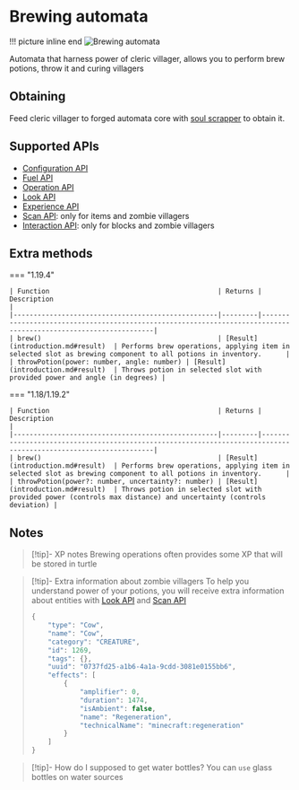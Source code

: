 # Brewing automata

!!! picture inline end
    ![Brewing automata](brewing_automata.png)

Automata that harness power of cleric villager, allows you to perform brew potions, throw it and curing villagers

## Obtaining

Feed cleric villager to forged automata core with [soul scrapper](soul_scrapper.md) to obtain it.

## Supported APIs

- [Configuration API](configuration.md)
- [Fuel API](fuel.md)
- [Operation API](operation.md)
- [Look API](look.md)
- [Experience API](experience.md)
- [Scan API](scan.md): only for items and zombie villagers
- [Interaction API](interaction.md): only for blocks and zombie villagers

## Extra methods

=== "1.19.4"

    | Function                                          | Returns | Description                                                                                                     |
    |---------------------------------------------------|---------|-----------------------------------------------------------------------------------------------------------------|
    | brew()                                            | [Result](introduction.md#result)  | Performs brew operations, applying item in selected slot as brewing component to all potions in inventory.      |
    | throwPotion(power: number, angle: number) | [Result](introduction.md#result)  | Throws potion in selected slot with provided power and angle (in degrees) |


=== "1.18/1.19.2"

    | Function                                          | Returns | Description                                                                                                     |
    |---------------------------------------------------|---------|-----------------------------------------------------------------------------------------------------------------|
    | brew()                                            | [Result](introduction.md#result)  | Performs brew operations, applying item in selected slot as brewing component to all potions in inventory.      |
    | throwPotion(power?: number, uncertainty?: number) | [Result](introduction.md#result)  | Throws potion in selected slot with provided power (controls max distance) and uncertainty (controls deviation) |


## Notes

> [!tip]- XP notes
> Brewing operations often provides some XP that will be stored in turtle

> [!tip]- Extra information about zombie villagers
> To help you understand power of your potions, you will receive extra information about entities with [Look API](look.md) and [Scan API](scan.md)
> 
> ```javascript
> {
>     "type": "Cow",
>     "name": "Cow",
>     "category": "CREATURE",
>     "id": 1269,
>     "tags": {},
>     "uuid": "0737fd25-a1b6-4a1a-9cdd-3081e0155bb6",
>     "effects": [
>         {
>             "amplifier": 0,
>             "duration": 1474,
>             "isAmbient": false,
>             "name": "Regeneration",
>             "technicalName": "minecraft:regeneration"
>         }
>     ]
> }
> ```

> [!tip]- How do I supposed to get water bottles?
> You can `use` glass bottles on water sources
